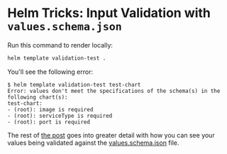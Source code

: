 # Helm Tricks: Input Validation with `values.schema.json`

Run this command to render locally:

```bash
helm template validation-test .
```

You'll see the following error:

```
$ helm template validation-test test-chart
Error: values don't meet the specifications of the schema(s) in the following chart(s):
test-chart:
- (root): image is required
- (root): serviceType is required
- (root): port is required
```

The rest of [the post](https://austindewey.com/2020/06/13/helm-tricks-input-validation-with-values-schema-json/) goes into greater detail with how you can see your values being validated against the [values.schema.json](./values.schema.json) file.